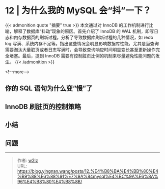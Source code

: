 # 12 | 为什么我的 MySQL 会“抖”一下？


{{&lt; admonition quote &#34;摘要&#34; true &gt;}}
本文通过对 InnoDB 的工作机制进行比喻，解释了数据库“抖动”现象的原因。首先介绍了 InnoDB 的 WAL 机制，即写日志和内存数据页的刷新过程，分析了导致数据库刷新过程的几种情况，如 redo log 写满、系统内存不足等。指出这些情况会明显影响数据库性能，尤其是当查询需要淘汰大量脏页或者日志写满时，会导致查询响应时间明显变长甚至更新操作完全堵塞。最后，提到 InnoDB 需要有控制脏页比例的机制来尽量避免性能问题的发生。
{{&lt; /admonition &gt;}}

&lt;!--more--&gt;

## 你的 SQL 语句为什么变“慢”了

## InnoDB 刷脏页的控制策略

## 小结

## 问题


---

> 作者: [w2lz](https://github.com/w2lz)  
> URL: https://blog.yingnan.wang/posts/12.%E4%B8%BA%E4%BB%80%E4%B9%88%E6%88%91%E7%9A%84mysql%E4%BC%9A%E6%8A%96%E4%B8%80%E4%B8%8B/  

